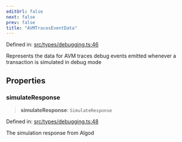 ```yaml
---
editUrl: false
next: false
prev: false
title: "AVMTracesEventData"
---
```


Defined in: [src/types/debugging.ts:46](https://github.com/algorandfoundation/algokit-utils-ts/blob/e57e96ab17213653e656688e8d7251c0107554cf/src/types/debugging.ts#L46)

Represents the data for AVM traces debug events emitted whenever a transaction is simulated in debug mode

## Properties

### simulateResponse

> **simulateResponse**: `SimulateResponse`

Defined in: [src/types/debugging.ts:48](https://github.com/algorandfoundation/algokit-utils-ts/blob/e57e96ab17213653e656688e8d7251c0107554cf/src/types/debugging.ts#L48)

The simulation response from Algod
